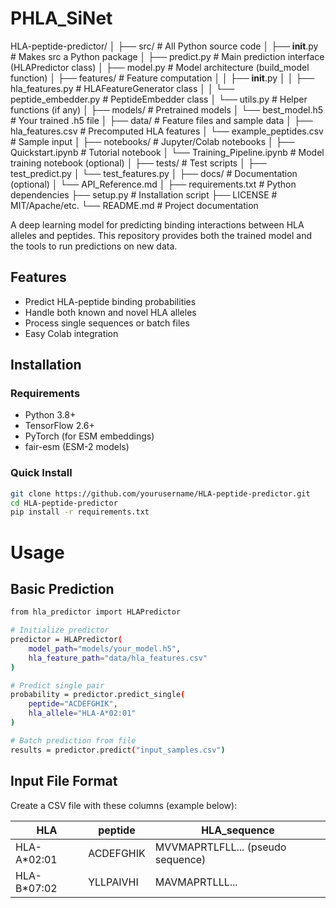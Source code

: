 # PHLA_SiNet

HLA-peptide-predictor/
│
├── src/                               # All Python source code
│   ├── __init__.py                    # Makes src a Python package
│   ├── predict.py                     # Main prediction interface (HLAPredictor class)
│   ├── model.py                       # Model architecture (build_model function)
│   ├── features/                      # Feature computation
│   │   ├── __init__.py
│   │   ├── hla_features.py            # HLAFeatureGenerator class
│   │   └── peptide_embedder.py        # PeptideEmbedder class
│   └── utils.py                       # Helper functions (if any)
│
├── models/                            # Pretrained models
│   └── best_model.h5                  # Your trained .h5 file
│
├── data/                              # Feature files and sample data
│   ├── hla_features.csv               # Precomputed HLA features
│   └── example_peptides.csv           # Sample input
│
├── notebooks/                         # Jupyter/Colab notebooks
│   ├── Quickstart.ipynb               # Tutorial notebook
│   └── Training_Pipeline.ipynb        # Model training notebook (optional)
│
├── tests/                             # Test scripts
│   ├── test_predict.py
│   └── test_features.py
│
├── docs/                              # Documentation (optional)
│   └── API_Reference.md
│
├── requirements.txt                   # Python dependencies
├── setup.py                           # Installation script
├── LICENSE                            # MIT/Apache/etc.
└── README.md                          # Project documentation

A deep learning model for predicting binding interactions between HLA alleles and peptides. This repository provides both the trained model and the tools to run predictions on new data.

## Features

- Predict HLA-peptide binding probabilities
- Handle both known and novel HLA alleles
- Process single sequences or batch files
- Easy Colab integration

## Installation

### Requirements
- Python 3.8+
- TensorFlow 2.6+
- PyTorch (for ESM embeddings)
- fair-esm (ESM-2 models)

### Quick Install
```bash
git clone https://github.com/yourusername/HLA-peptide-predictor.git
cd HLA-peptide-predictor
pip install -r requirements.txt
```
# Usage
## Basic Prediction
```bash
from hla_predictor import HLAPredictor

# Initialize predictor
predictor = HLAPredictor(
    model_path="models/your_model.h5",
    hla_feature_path="data/hla_features.csv"
)

# Predict single pair
probability = predictor.predict_single(
    peptide="ACDEFGHIK", 
    hla_allele="HLA-A*02:01"
)

# Batch prediction from file
results = predictor.predict("input_samples.csv")
```
## Input File Format
Create a CSV file with these columns (example below):

| HLA        | peptide   | HLA_sequence                  |
|------------|-----------|-------------------------------|
| HLA-A*02:01 | ACDEFGHIK | MVVMAPRTLFLL... (pseudo sequence) |
| HLA-B*07:02 | YLLPAIVHI | MAVMAPRTLLL...               |
